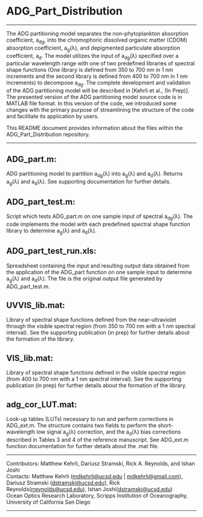 # ADG_Part_Distribution
---

The ADG partitioning model separates the non-phytoplankton absorption coefficient, a<sub>dg</sub>, into the chromophoric dissolved organic matter (CDOM) absorption coefficient, a<sub>g</sub>(λ), and depigmented particulate absorption coefficient, a<sub>d</sub>. The model utilizes the input of a<sub>dg</sub>(λ) specified over a particular wavelength range with one of two predefined libraries of spectral shape functions (One library is defined from 350 to 700 nm in 1 nm increments and the second library is defined from 400 to 700 nm in 1 nm increments) to decompose a<sub>dg</sub>. The complete development and validation of the ADG partitioning model will be described in [Kehrli et al., (In Prep)]. The presented version of the ADG partitioning model source code is in MATLAB file format. In this version of the code, we introduced some changes with the primary purpose of streamlining the structure of the code and facilitate its application by users.

This README document provides information about the files within the ADG_Part_Distribution repository.

---

## ADG_part.m:
ADG partitioning model to partition a<sub>dg</sub>(λ) into a<sub>g</sub>(λ) and a<sub>d</sub>(λ). Returns a<sub>g</sub>(λ) and a<sub>d</sub>(λ). See supporting documentation for further details.

## ADG_part_test.m:
Script which tests ADG_part.m on one sample input of spectral a<sub>dg</sub>(λ). The code implements the model with each predefined spectral shape function library to determine a<sub>g</sub>(λ) and a<sub>d</sub>(λ).

## ADG_part_test_run.xls:
Spreadsheet containing the input and resulting output data obtained from the application of the ADG_part function on one sample input to determine a<sub>g</sub>(λ) and a<sub>d</sub>(λ). The file is the original output file generated by ADG_part_test.m.

## UVVIS_lib.mat:
Library of spectral shape functions defined from the near-ultraviolet through the visible spectral region (from 350 to 700 nm with a 1 nm spectral interval). See the supporting publication (in prep) for further details about the formation of the library.

## VIS_lib.mat:
Library of spectral shape functions defined in the visible spectral region (from 400 to 700 nm with a 1 nm spectral interval). See the supporting publication (in prep) for further details about the formation of the library.

## adg_cor_LUT.mat:
Look-up tables (LUTs) necessary to run and perform corrections in ADG_ext.m. The structure contains two fields to perform the short-wavelength low signal a<sub>g</sub>(λ) correction, and the a<sub>d</sub>(λ) bias corrections described in Tables 3 and 4 of the reference manuscript. See ADG_ext.m function documentation for further details about the .mat file.

---

Contributors: Matthew Kehrli, Dariusz Stramski, Rick A. Reynolds, and Ishan Joshi\
Contacts: Matthew Kehrli (mdkehrli@ucsd.edu | mdkehrli@gmail.com), Dariusz Stramski (dstramski@ucsd.edu), Rick Reynolds(rreynolds@ucsd.edu), Ishan Joshi(dstramski@ucsd.edu)\
Ocean Optics Research Laboratory, Scripps Institution of Oceanography, University of California San Diego

---
